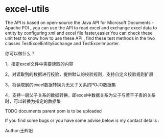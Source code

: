# excel-utils


The API is based on open-source the Java API for Microsoft Documents  - Apache POI , you can use the API to read excel and exchange excel data to entity by configuring xml and excel file faster,easier.You can check these unit test  to know how to use these API , find these test methods in the two classes TestExcelEntityExchange and TestExcelImporter.


你可以做什么？

1，指定excel文件中需要读取的内容

2，对读取到的数据进行校验，提供默认的校验规则，支持自定义校验规则扩展

3，将读取到的excel数据转换为无父子关系的POJO数据集

4，支持一层父子关系的数据转换，即excel中数据关系为父子与若干子表的关系时，可以转换为指定的数据集


TODO documents  parent pom is to be uploaded 


If you find some bugs or you have some advise,below is my contact details :

Author:王辉阳


